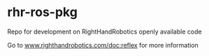 rhr-ros-pkg
===========

Repo for development on RightHandRobotics openly available code

Go to www.righthandrobotics.com/doc:reflex for more information

